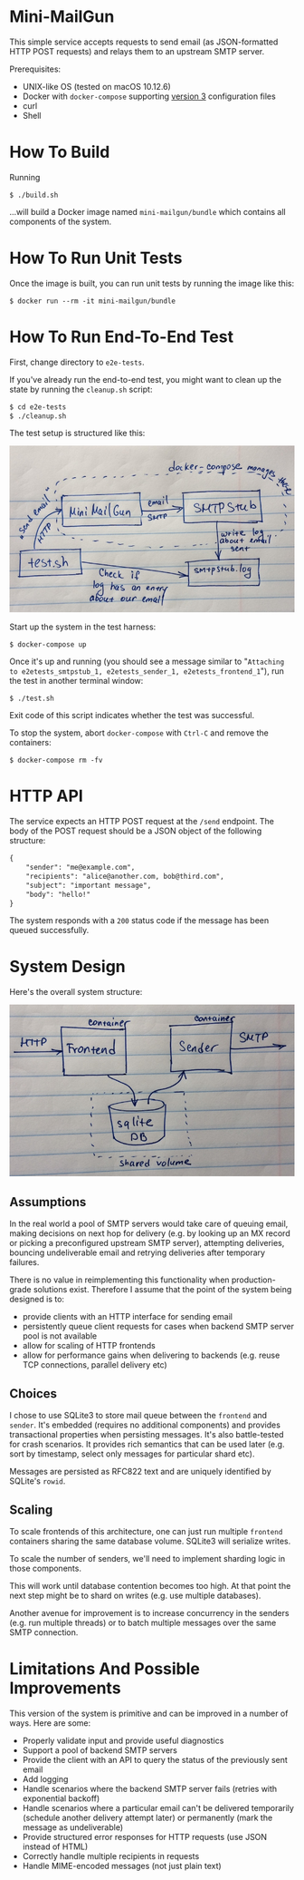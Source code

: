 # Mini-MailGun

This simple service accepts requests to send email (as JSON-formatted HTTP POST requests) and
relays them to an upstream SMTP server.

Prerequisites:

 - UNIX-like OS (tested on macOS 10.12.6)
 - Docker with `docker-compose` supporting
 [version 3](https://docs.docker.com/compose/compose-file/) configuration files
 - curl
 - Shell

# How To Build

Running

    $ ./build.sh

...will build a Docker image named `mini-mailgun/bundle` which contains all components of the
system.

# How To Run Unit Tests

Once the image is built, you can run unit tests by running the image like this:

    $ docker run --rm -it mini-mailgun/bundle

# How To Run End-To-End Test

First, change directory to `e2e-tests`.

If you've already run the end-to-end test, you might want to clean up the state by running the
`cleanup.sh` script:

    $ cd e2e-tests
    $ ./cleanup.sh

The test setup is structured like this:

![end-to-end test setup](images/e2e-test.jpg)

Start up the system in the test harness:

    $ docker-compose up

Once it's up and running (you should see a message similar to "`Attaching to e2etests_smtpstub_1,
e2etests_sender_1, e2etests_frontend_1`"), run the test in another terminal window:

    $ ./test.sh

Exit code of this script indicates whether the test was successful.

To stop the system, abort `docker-compose` with `Ctrl-C` and remove the containers:

    $ docker-compose rm -fv

# HTTP API

The service expects an HTTP POST request at the `/send` endpoint. The body of the POST request
should be a JSON object of the following structure:

    {
        "sender": "me@example.com",
        "recipients": "alice@another.com, bob@third.com",
        "subject": "important message",
        "body": "hello!"
    }

The system responds with a `200` status code if the message has been queued successfully.

# System Design

Here's the overall system structure:

![system structure](images/system-structure.jpg)

## Assumptions

In the real world a pool of SMTP servers would take care of queuing email, making decisions on next
hop for delivery (e.g. by looking up an MX record or picking a preconfigured upstream SMTP server),
attempting deliveries, bouncing undeliverable email and retrying deliveries after temporary
failures.

There is no value in reimplementing this functionality when production-grade solutions exist.
Therefore I assume that the point of the system being designed is to:
 * provide clients with an HTTP interface for sending email
 * persistently queue client requests for cases when backend SMTP server pool is not available
 * allow for scaling of HTTP frontends
 * allow for performance gains when delivering to backends (e.g. reuse TCP connections, parallel
 delivery etc)

## Choices

I chose to use SQLite3 to store mail queue between the `frontend` and `sender`. It's embedded
(requires no additional components) and provides transactional properties when persisting messages.
It's also battle-tested for crash scenarios. It provides rich semantics that can be used later
(e.g. sort by timestamp, select only messages for particular shard etc).

Messages are persisted as RFC822 text and are uniquely identified by SQLite's `rowid`.

## Scaling

To scale frontends of this architecture, one can just run multiple `frontend` containers sharing
the same database volume. SQLite3 will serialize writes.

To scale the number of senders, we'll need to implement sharding logic in those components.

This will work until database contention becomes too high. At that point the next step might be to
shard on writes (e.g. use multiple databases).

Another avenue for improvement is to increase concurrency in the senders (e.g. run multiple
threads) or to batch multiple messages over the same SMTP connection.

# Limitations And Possible Improvements

This version of the system is primitive and can be improved in a number of ways. Here are some:

 - Properly validate input and provide useful diagnostics
 - Support a pool of backend SMTP servers
 - Provide the client with an API to query the status of the previously sent email
 - Add logging
 - Handle scenarios where the backend SMTP server fails (retries with exponential backoff)
 - Handle scenarios where a particular email can't be delivered temporarily (schedule another
 delivery attempt later) or permanently (mark the message as undeliverable)
 - Provide structured error responses for HTTP requests (use JSON instead of HTML)
 - Correctly handle multiple recipients in requests
 - Handle MIME-encoded messages (not just plain text)
